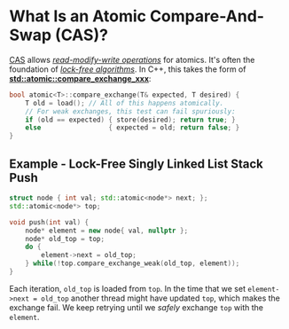 # What Is an Atomic Compare-And-Swap (CAS)?

[CAS][cas] allows *[read-modify-write operations][rmw]* for atomics. It's often the foundation of
*[lock-free algorithms][lf]*. In C++, this takes the form of **[std::atomic::compare_exchange_xxx][xchg]**:
```cpp
bool atomic<T>::compare_exchange(T& expected, T desired) {
    T old = load(); // All of this happens atomically.
    // For weak exchanges, this test can fail spuriously:
    if (old == expected) { store(desired); return true; }
    else                 { expected = old; return false; }
}
```

[cas]: https://en.wikipedia.org/wiki/Compare-and-swap
[rmw]: https://en.wikipedia.org/wiki/Read%E2%80%93modify%E2%80%93write
[lf]: https://en.wikipedia.org/wiki/Non-blocking_algorithm
[xchg]: https://en.cppreference.com/w/cpp/atomic/atomic/compare_exchange

## Example - Lock-Free Singly Linked List Stack Push
```cpp
struct node { int val; std::atomic<node*> next; };
std::atomic<node*> top;

void push(int val) {
    node* element = new node{ val, nullptr };
    node* old_top = top;
    do {
        element->next = old_top;
    } while(!top.compare_exchange_weak(old_top, element));
}
```
Each iteration, `old_top` is loaded from `top`.
In the time that we set `element->next = old_top` another thread might have updated `top`,
which makes the exchange fail.
We keep retrying until we *safely* exchange `top` with the `element`.
